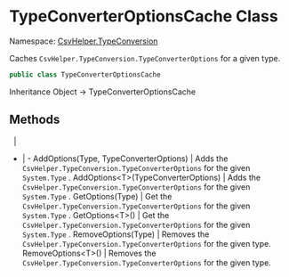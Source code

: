 # TypeConverterOptionsCache Class

Namespace: [CsvHelper.TypeConversion](/api/CsvHelper.TypeConversion)

Caches ``CsvHelper.TypeConversion.TypeConverterOptions`` for a given type.

```cs
public class TypeConverterOptionsCache 
```

Inheritance Object -> TypeConverterOptionsCache

## Methods
&nbsp; | &nbsp;
- | -
AddOptions(Type, TypeConverterOptions) | Adds the ``CsvHelper.TypeConversion.TypeConverterOptions`` for the given ``System.Type`` .
AddOptions&lt;T&gt;(TypeConverterOptions) | Adds the ``CsvHelper.TypeConversion.TypeConverterOptions`` for the given ``System.Type`` .
GetOptions(Type) | Get the ``CsvHelper.TypeConversion.TypeConverterOptions`` for the given ``System.Type`` .
GetOptions&lt;T&gt;() | Get the ``CsvHelper.TypeConversion.TypeConverterOptions`` for the given ``System.Type`` .
RemoveOptions(Type) | Removes the ``CsvHelper.TypeConversion.TypeConverterOptions`` for the given type.
RemoveOptions&lt;T&gt;() | Removes the ``CsvHelper.TypeConversion.TypeConverterOptions`` for the given type.
